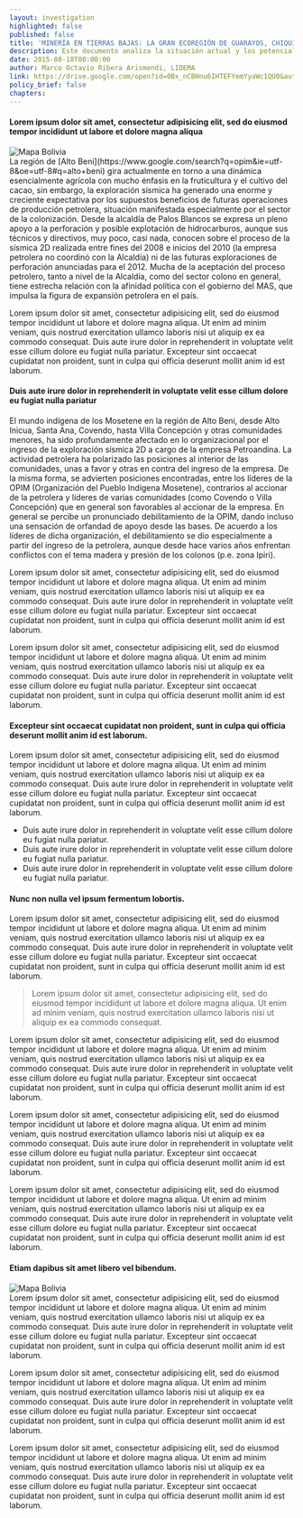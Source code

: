 ```yaml
---
layout: investigation
highlighted: false
published: false
title: 'MINERÍA EN TIERRAS BAJAS: LA GRAN ECOREGIÓN DE GUARAYOS, CHIQUITANÍA, CHACO  Y PANTANAL – (Síntesis)'
description: Este documento analiza la situación actual y los potenciales escenarios por impactos de la minería en tierras bajas, utilizando un enfoque eco regional y enfocándose específicamente en la gran ecorregión de Guarayos, Chiquitanía, Chaco  y Pantanal.
date: 2015-08-18T00:00:00
author: Marco Octavio Ribera Arismendi, LIDEMA
link: https://drive.google.com/open?id=0Bx_nCBHnu6IHTEFYemYyaWc1QU0&authuser=1
policy_brief: false
chapters:
---
```


<a name="capitulo-01"></a>

<div class="page-header">
  <h4>
    Lorem ipsum dolor sit amet, consectetur adipisicing elit, sed do eiusmod tempor incididunt ut labore et dolore magna aliqua <span><a href="#capitulo-01"><i class="fa fa-link"></i></a></span>
  </h4>
</div>
<div class="pull-right img-content">
  <img alt="Mapa Bolivia" class="img-responsive" src="https://upload.wikimedia.org/wikipedia/commons/thumb/e/e2/Bolivia_location_map.svg/250px-Bolivia_location_map.svg.png">
</div>
La región de [Alto Beni](https://www.google.com/search?q=opim&ie=utf-8&oe=utf-8#q=alto+beni) gira actualmente en torno a una dinámica esencialmente agrícola con mucho énfasis en la fruticultura y el cultivo del cacao, sin embargo, la  exploración sísmica ha generado una enorme y creciente expectativa por los supuestos  beneficios de futuras operaciones de producción petrolera, situación manifestada  especialmente por el sector de la colonización. Desde la alcaldía de Palos Blancos se  expresa un pleno apoyo a la perforación y posible explotación de hidrocarburos,  aunque sus técnicos y directivos, muy poco, casi nada, conocen sobre el proceso de la  sísmica 2D realizada entre fines del 2008 e inicios del 2010 (la empresa petrolera no  coordinó con la Alcaldía) ni de las futuras exploraciones de perforación anunciadas  para el 2012. Mucha de la aceptación del proceso petrolero, tanto a nivel de la  Alcaldía, como del sector colono en general, tiene estrecha relación con la afinidad  política con el gobierno del MAS, que impulsa la figura de expansión petrolera en el  país.

Lorem ipsum dolor sit amet, consectetur adipisicing elit, sed do eiusmod tempor incididunt ut labore et dolore magna aliqua. Ut enim ad minim veniam, quis nostrud exercitation ullamco laboris nisi ut aliquip ex ea commodo consequat. Duis aute irure dolor in reprehenderit in voluptate velit esse cillum dolore eu fugiat nulla pariatur. Excepteur sint occaecat cupidatat non proident, sunt in culpa qui officia deserunt mollit anim id est laborum.

<a name="capitulo-02"></a>

<div class="page-header">
  <h4>
    Duis aute irure dolor in reprehenderit in voluptate velit esse cillum dolore eu fugiat nulla pariatur <span><a href="#capitulo-02"><i class="fa fa-link"></i></a></span>
  </h4>
</div>
El mundo indígena de los Mosetene en la región de Alto Beni, desde Alto Inicua, Santa  Ana, Covendo, hasta Villa Concepción y otras comunidades menores, ha sido  profundamente afectado en lo organizacional por el ingreso de la exploración sísmica  2D a cargo de la empresa Petroandina. La actividad petrolera ha polarizado las  posiciones al interior de las comunidades, unas a favor y otras en contra del ingreso  de la empresa. De la misma forma, se advierten posiciones encontradas, entre los  líderes de la OPIM (Organización del Pueblo Indígena Mosetene), contrarios al  accionar de la petrolera y líderes de varias comunidades (como Covendo o Villa  Concepción) que en general son favorables al accionar de la empresa. En general se  percibe un pronunciado debilitamiento de la OPIM, dando incluso una sensación de  orfandad de apoyo desde las bases. De acuerdo a los líderes de dicha organización, el  debilitamiento se dio especialmente a partir del ingreso de la petrolera, aunque desde  hace varios años enfrentan conflictos con el tema madera y presión de los colonos (p.e.  zona Ipiri).

Lorem ipsum dolor sit amet, consectetur adipisicing elit, sed do eiusmod tempor incididunt ut labore et dolore magna aliqua. Ut enim ad minim veniam, quis nostrud exercitation ullamco laboris nisi ut aliquip ex ea commodo consequat. Duis aute irure dolor in reprehenderit in voluptate velit esse cillum dolore eu fugiat nulla pariatur. Excepteur sint occaecat cupidatat non proident, sunt in culpa qui officia deserunt mollit anim id est laborum.

Lorem ipsum dolor sit amet, consectetur adipisicing elit, sed do eiusmod tempor incididunt ut labore et dolore magna aliqua. Ut enim ad minim veniam, quis nostrud exercitation ullamco laboris nisi ut aliquip ex ea commodo consequat. Duis aute irure dolor in reprehenderit in voluptate velit esse cillum dolore eu fugiat nulla pariatur. Excepteur sint occaecat cupidatat non proident, sunt in culpa qui officia deserunt mollit anim id est laborum.

<a name="capitulo-03"></a>

<div class="page-header">
  <h4>
    Excepteur sint occaecat cupidatat non proident, sunt in culpa qui officia deserunt mollit anim id est laborum. <span><a href="#capitulo-03"><i class="fa fa-link"></i></a></span>
  </h4>
</div>
Lorem ipsum dolor sit amet, consectetur adipisicing elit, sed do eiusmod tempor incididunt ut labore et dolore magna aliqua. Ut enim ad minim veniam, quis nostrud exercitation ullamco laboris nisi ut aliquip ex ea commodo consequat. Duis aute irure dolor in reprehenderit in voluptate velit esse cillum dolore eu fugiat nulla pariatur. Excepteur sint occaecat cupidatat non proident, sunt in culpa qui officia deserunt mollit anim id est laborum.

* Duis aute irure dolor in reprehenderit in voluptate velit esse cillum dolore eu fugiat nulla pariatur.
* Duis aute irure dolor in reprehenderit in voluptate velit esse cillum dolore eu fugiat nulla pariatur.
* Duis aute irure dolor in reprehenderit in voluptate velit esse cillum dolore eu fugiat nulla pariatur.

<a name="capitulo-04"></a>

<div class="page-header">
  <h4>
    Nunc non nulla vel ipsum fermentum lobortis. <span><a href="#capitulo-04"><i class="fa fa-link"></i></a></span>
  </h4>
</div>
Lorem ipsum dolor sit amet, consectetur adipisicing elit, sed do eiusmod tempor incididunt ut labore et dolore magna aliqua. Ut enim ad minim veniam, quis nostrud exercitation ullamco laboris nisi ut aliquip ex ea commodo consequat. Duis aute irure dolor in reprehenderit in voluptate velit esse cillum dolore eu fugiat nulla pariatur. Excepteur sint occaecat cupidatat non proident, sunt in culpa qui officia deserunt mollit anim id est laborum.

<blockquote>
  Lorem ipsum dolor sit amet, consectetur adipisicing elit, sed do eiusmod tempor incididunt ut labore et dolore magna aliqua. Ut enim ad minim veniam, quis nostrud exercitation ullamco laboris nisi ut aliquip ex ea commodo consequat.
</blockquote>

Lorem ipsum dolor sit amet, consectetur adipisicing elit, sed do eiusmod tempor incididunt ut labore et dolore magna aliqua. Ut enim ad minim veniam, quis nostrud exercitation ullamco laboris nisi ut aliquip ex ea commodo consequat. Duis aute irure dolor in reprehenderit in voluptate velit esse cillum dolore eu fugiat nulla pariatur. Excepteur sint occaecat cupidatat non proident, sunt in culpa qui officia deserunt mollit anim id est laborum.

Lorem ipsum dolor sit amet, consectetur adipisicing elit, sed do eiusmod tempor incididunt ut labore et dolore magna aliqua. Ut enim ad minim veniam, quis nostrud exercitation ullamco laboris nisi ut aliquip ex ea commodo consequat. Duis aute irure dolor in reprehenderit in voluptate velit esse cillum dolore eu fugiat nulla pariatur. Excepteur sint occaecat cupidatat non proident, sunt in culpa qui officia deserunt mollit anim id est laborum.

Lorem ipsum dolor sit amet, consectetur adipisicing elit, sed do eiusmod tempor incididunt ut labore et dolore magna aliqua. Ut enim ad minim veniam, quis nostrud exercitation ullamco laboris nisi ut aliquip ex ea commodo consequat. Duis aute irure dolor in reprehenderit in voluptate velit esse cillum dolore eu fugiat nulla pariatur. Excepteur sint occaecat cupidatat non proident, sunt in culpa qui officia deserunt mollit anim id est laborum.

<a name="capitulo-05"></a>

<div class="page-header">
  <h4>
    Etiam dapibus sit amet libero vel bibendum. <span><a href="#capitulo-05"><i class="fa fa-link"></i></a></span>
  </h4>
</div>
<div class="pull-left img-content">
  <img alt="Mapa Bolivia" class="img-responsive" src="https://upload.wikimedia.org/wikipedia/commons/thumb/e/e2/Bolivia_location_map.svg/250px-Bolivia_location_map.svg.png">
</div>
Lorem ipsum dolor sit amet, consectetur adipisicing elit, sed do eiusmod tempor incididunt ut labore et dolore magna aliqua. Ut enim ad minim veniam, quis nostrud exercitation ullamco laboris nisi ut aliquip ex ea commodo consequat. Duis aute irure dolor in reprehenderit in voluptate velit esse cillum dolore eu fugiat nulla pariatur. Excepteur sint occaecat cupidatat non proident, sunt in culpa qui officia deserunt mollit anim id est laborum.

Lorem ipsum dolor sit amet, consectetur adipisicing elit, sed do eiusmod tempor incididunt ut labore et dolore magna aliqua. Ut enim ad minim veniam, quis nostrud exercitation ullamco laboris nisi ut aliquip ex ea commodo consequat. Duis aute irure dolor in reprehenderit in voluptate velit esse cillum dolore eu fugiat nulla pariatur. Excepteur sint occaecat cupidatat non proident, sunt in culpa qui officia deserunt mollit anim id est laborum.

Lorem ipsum dolor sit amet, consectetur adipisicing elit, sed do eiusmod tempor incididunt ut labore et dolore magna aliqua. Ut enim ad minim veniam, quis nostrud exercitation ullamco laboris nisi ut aliquip ex ea commodo consequat. Duis aute irure dolor in reprehenderit in voluptate velit esse cillum dolore eu fugiat nulla pariatur. Excepteur sint occaecat cupidatat non proident, sunt in culpa qui officia deserunt mollit anim id est laborum.